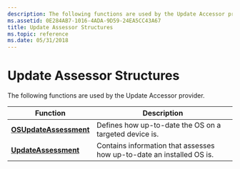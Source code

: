 ```yaml
---
description: The following functions are used by the Update Accessor provider.
ms.assetid: 0E284AB7-1016-4ADA-9D59-24EA5CC43A67
title: Update Assessor Structures
ms.topic: reference
ms.date: 05/31/2018
---
```


# Update Assessor Structures

The following functions are used by the Update Accessor provider.



| Function                                         | Description                                                           |
|--------------------------------------------------|-----------------------------------------------------------------------|
| [**OSUpdateAssessment**](/windows/win32/api/waasapitypes/ns-waasapitypes-osupdateassessment) | Defines how up-to-date the OS on a targeted device is.                |
| [**UpdateAssessment**](/windows/win32/api/waasapitypes/ns-waasapitypes-osupdateassessment)   | Contains information that assesses how up-to-date an installed OS is. |



 

 

 




